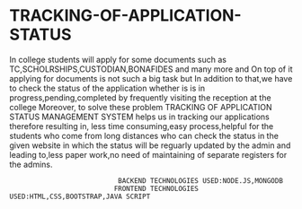    # TRACKING-OF-APPLICATION-STATUS
In college students will apply for some documents such as TC,SCHOLRSHIPS,CUSTODIAN,BONAFIDES and many more and On top of it applying for documents is not such a big task but In addition to that,we have to check the status of the application whether is is in progress,pending,completed by frequently visiting the reception at the college Moreover, to solve these problem TRACKING OF APPLICATION STATUS MANAGEMENT SYSTEM helps us in tracking our applications therefore resulting in, less time consuming,easy process,helpful for the students who come from long distances who can check the status in the given website in  which the status will be reguarly updated by the admin and leading to,less paper work,no need of maintaining of separate registers for the admins.

                               BACKEND TECHNOLOGIES USED:NODE.JS,MONGODB
                              FRONTEND TECHNOLOGIES USED:HTML,CSS,BOOTSTRAP,JAVA SCRIPT
